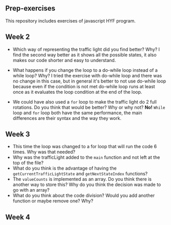 ## Prep-exercises

This repository includes exercises of javascript HYF program.

## Week 2

- Which way of representing the traffic light did you find better? Why?
  I find the second way better as it shows all the possible states, it also makes our code shorter and easy to understand.
- What happens if you change the loop to a do-while loop instead of a while loop? Why?
  I tried the exercise with do-while loop and there was no change in this case, but in general it's better to not use do-while loop because even if the condition is not met do-while loop runs at least once as it evaluates the loop condition at the end of the loop.

- We could have also used a `for` loop to make the traffic light do 2 full rotations. Do you think that would be better? Why or why not? **No!**
  `While` loop and `for` loop both have the same performance, the main differences are their syntax and the way they work.

## Week 3


- This time the loop was changed to a for loop that will run the code 6 times. Why was that needed?
- Why was the trafficLight added to the `main` function and not left at the top of the file?
- What do you think is the advantage of having the `getCurrentTrafficLightState` and `getNextStateIndex` functions?
- The `valueCounts` is implemented as an array. Do you think there is another way to store this? Why do you think the decision was made to go with an array?
- What do you think about the code division? Would you add another function or maybe remove one? Why?


## Week 4
